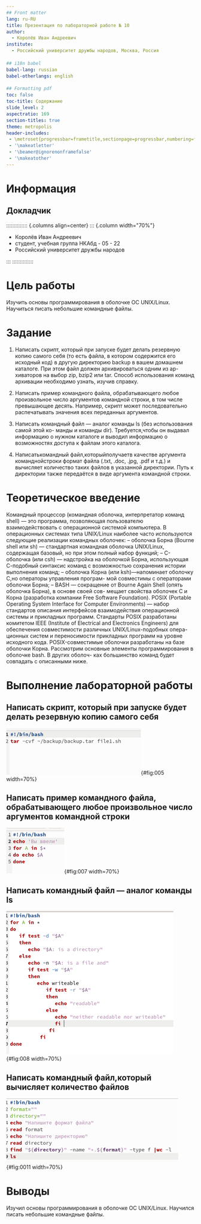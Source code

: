 ```yaml
---
## Front matter
lang: ru-RU
title: Презентация по лабораторной работе № 10
author:
  - Королёв Иван Андреевич
institute:
  - Российский университет дружбы народов, Москва, Россия

## i18n babel
babel-lang: russian
babel-otherlangs: english

## Formatting pdf
toc: false
toc-title: Содержание
slide_level: 2
aspectratio: 169
section-titles: true
theme: metropolis
header-includes:
 - \metroset{progressbar=frametitle,sectionpage=progressbar,numbering=fraction}
 - '\makeatletter'
 - '\beamer@ignorenonframefalse'
 - '\makeatother'
---
```


# Информация

## Докладчик

:::::::::::::: {.columns align=center}
::: {.column width="70%"}

  * Королёв Иван Андреевич
  * студент, учебная группа НКАбд - 05 - 22
  * Российский университет дружбы народов

:::
::::::::::::::

# Цель работы

Изучить основы программирования в оболочке ОС UNIX/Linux. Научиться писать небольшие командные файлы.

# Задание

1. Написать скрипт, который при запуске будет делать резервную копию самого себя (то есть файла, в котором содержится его исходный код) в другую директорию backup в вашем домашнем каталоге. При этом файл должен архивироваться одним из ар- хиваторов на выбор zip, bzip2 или tar. Способ использования команд архивации необходимо узнать, изучив справку. 

2. Написать пример командного файла, обрабатывающего любое произвольное число аргументов командной строки, в том числе превышающее десять. Например, скрипт может последовательно распечатывать значения всех переданных аргументов. 

3. Написать командный файл — аналог команды ls (без использования самой этой ко- манды и команды dir). Требуется,чтобы он выдавал информацию о нужном каталоге и выводил информацию о возможностях доступа к файлам этого каталога. 

4. Написатькомандный файл,которыйполучаетв качестве аргумента команднойстроки формат файла (.txt, .doc, .jpg, .pdf и т.д.) и вычисляет количество таких файлов в указанной директории. Путь к директории также передаётся в виде аргумента командной строки.

# Теоретическое введение

Командный процессор (командная оболочка, интерпретатор команд shell) — это программа, позволяющая пользователю взаимодействовать с операционной системой компьютера. В операционных системах типа UNIX/Linux наиболее часто используются следующие реализации командных оболочек: – оболочка Борна (Bourne shell или sh) — стандартная командная оболочка UNIX/Linux, содержащая базовый, но при этом полный набор функций; – С-оболочка (или csh) — надстройка на оболочкой Борна, использующая С-подобный синтаксис команд с возможностью сохранения истории выполнения команд; – оболочка Корна (или ksh)—напоминает оболочку С,но операторы управления програм- мой совместимы с операторами оболочки Борна; – BASH — сокращение от Bourne Again Shell (опять оболочка Борна), в основе своей сов- мещает свойства оболочек С и Корна (разработка компании Free Software Foundation). POSIX (Portable Operating System Interface for Computer Environments) — набор стандартов описания интерфейсов взаимодействия операционной системы и прикладных программ. Стандарты POSIX разработаны комитетом IEEE (Institute of Electrical and Electronics Engineers) для обеспечения совместимости различных UNIX/Linux-подобных опера- ционных систем и переносимости прикладных программ на уровне исходного кода. POSIX-совместимые оболочки разработаны на базе оболочки Корна. Рассмотрим основные элементы программирования в оболочке bash. В других оболоч- ках большинство команд будет совпадать с описанными ниже.

# Выполнение лабораторной работы

## Написать скрипт, который при запуске будет делать резервную копию самого себя 

![backup](image/5.png){#fig:005 width=70%}

## Написать пример командного файла, обрабатывающего любое произвольное число аргументов командной строки

![numbers](image/7.png){#fig:007 width=70%}

## Написать командный файл — аналог команды ls

![ls](image/8.png){#fig:008 width=70%}

## Написать командный файл,который вычисляет количество файлов 

![search](image/11.png){#fig:0011 width=70%}

# Выводы

Изучил основы программирования в оболочке ОС UNIX/Linux. Научился писать небольшие командные файлы.

